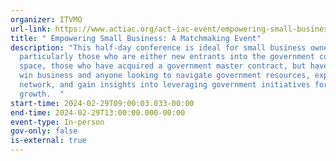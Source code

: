 ```yaml
---
organizer: ITVMO
url-link: https://www.actiac.org/act-iac-event/empowering-small-business-matchmaking-event
title: " Empowering Small Business: A Matchmaking Event"
description: "This half-day conference is ideal for small business owners,
  particularly those who are either new entrants into the government contracting
  space, those who have acquired a government master contract, but have yet to
  win business and anyone looking to navigate government resources, expand their
  network, and gain insights into leveraging government initiatives for business
  growth.  "
start-time: 2024-02-29T09:00:03.033-00:00
end-time: 2024-02-29T13:00:00.000-00:00
event-type: In-person
gov-only: false
is-external: true
---
```

